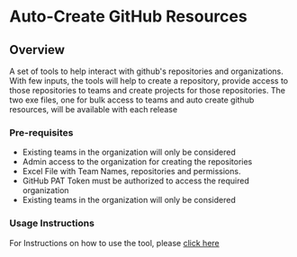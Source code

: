 # Auto-Create GitHub Resources

## Overview

A set of tools to help interact with github's repositories and organizations. With few inputs, the tools will help to create a repository, provide access to those repositories to teams and create projects for those repositories. The two exe files, one for bulk access to teams and auto create github resources, will be available with each release

### Pre-requisites

- Existing teams in the organization will only be considered
- Admin access to the organization for creating the repositories
- Excel File with Team Names, repositories and permissions. 
- GitHub PAT Token must be authorized to access the required organization
- Existing teams in the organization will only be considered

### Usage Instructions

For Instructions on how to use the tool, please [click here](https://github.com/CanarysAutomations/github-autocreate-scripts/wiki)
